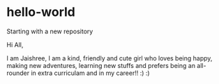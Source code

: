 # hello-world
Starting with a new repository

Hi All,

I am Jaishree, I am a kind, friendly and cute girl who loves being happy, making new adventures, learning new stuffs and prefers being an all-rounder in extra curriculam and in my career!! :) :) 
